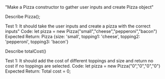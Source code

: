 "Make a Pizza constructor to gather user inputs and create Pizza object"

Describe Pizza();

Test 1: It should take the user inputs and create a pizza with the correct inputs"
Code:
  let pizza = new Pizza("small","cheese","pepperoni","bacon")
Expected Return:
  Pizza {size: 'small', topping1: 'cheese', topping2: 'pepperoni', topping3: 'bacon'}

Describe totalCost()

Test 1: It should add the cost of different toppings and size and return no cost if no toppings are selected.
Code: 
   let pizza = new Pizza("0","0","0","0")
Expected Return:
  Total cost = 0;